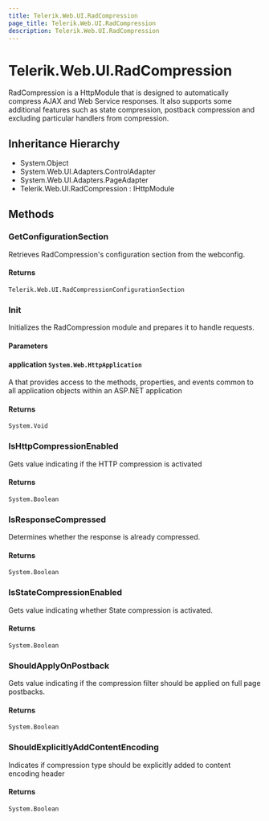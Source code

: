 ```yaml
---
title: Telerik.Web.UI.RadCompression
page_title: Telerik.Web.UI.RadCompression
description: Telerik.Web.UI.RadCompression
---
```


# Telerik.Web.UI.RadCompression

RadCompression is a HttpModule that is designed to automatically compress AJAX and Web Service responses.
            It also supports some additional features such as state compression, postback compression and excluding particular handlers from compression.

## Inheritance Hierarchy

* System.Object
* System.Web.UI.Adapters.ControlAdapter
* System.Web.UI.Adapters.PageAdapter
* Telerik.Web.UI.RadCompression : IHttpModule

## Methods

###  GetConfigurationSection

Retrieves RadCompression's configuration section from the webconfig.

#### Returns

`Telerik.Web.UI.RadCompressionConfigurationSection` 

###  Init

Initializes the RadCompression module and prepares it to handle requests.

#### Parameters

#### application `System.Web.HttpApplication`

A  that provides access to the methods, properties,
            and events common to all application objects within an ASP.NET application

#### Returns

`System.Void` 

###  IsHttpCompressionEnabled

Gets value indicating if the HTTP compression is activated

#### Returns

`System.Boolean` 

###  IsResponseCompressed

Determines whether the response is already compressed.

#### Returns

`System.Boolean` 

###  IsStateCompressionEnabled

Gets value indicating whether State compression is activated.

#### Returns

`System.Boolean` 

###  ShouldApplyOnPostback

Gets value indicating if the compression filter should be applied on full page postbacks.

#### Returns

`System.Boolean` 

###  ShouldExplicitlyAddContentEncoding

Indicates if compression type should be explicitly added to content encoding header

#### Returns

`System.Boolean` 

